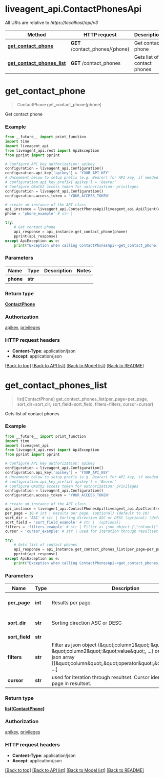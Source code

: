 # liveagent_api.ContactPhonesApi

All URIs are relative to *https://localhost/api/v3*

Method | HTTP request | Description
------------- | ------------- | -------------
[**get_contact_phone**](ContactPhonesApi.md#get_contact_phone) | **GET** /contact_phones/{phone} | Get contact phone
[**get_contact_phones_list**](ContactPhonesApi.md#get_contact_phones_list) | **GET** /contact_phones | Gets list of contact phones


# **get_contact_phone**
> ContactPhone get_contact_phone(phone)

Get contact phone

### Example
```python
from __future__ import print_function
import time
import liveagent_api
from liveagent_api.rest import ApiException
from pprint import pprint

# Configure API key authorization: apikey
configuration = liveagent_api.Configuration()
configuration.api_key['apikey'] = 'YOUR_API_KEY'
# Uncomment below to setup prefix (e.g. Bearer) for API key, if needed
# configuration.api_key_prefix['apikey'] = 'Bearer'
# Configure OAuth2 access token for authorization: privileges
configuration = liveagent_api.Configuration()
configuration.access_token = 'YOUR_ACCESS_TOKEN'

# create an instance of the API class
api_instance = liveagent_api.ContactPhonesApi(liveagent_api.ApiClient(configuration))
phone = 'phone_example' # str | 

try:
    # Get contact phone
    api_response = api_instance.get_contact_phone(phone)
    pprint(api_response)
except ApiException as e:
    print("Exception when calling ContactPhonesApi->get_contact_phone: %s\n" % e)
```

### Parameters

Name | Type | Description  | Notes
------------- | ------------- | ------------- | -------------
 **phone** | **str**|  | 

### Return type

[**ContactPhone**](ContactPhone.md)

### Authorization

[apikey](../README.md#apikey), [privileges](../README.md#privileges)

### HTTP request headers

 - **Content-Type**: application/json
 - **Accept**: application/json

[[Back to top]](#) [[Back to API list]](../README.md#documentation-for-api-endpoints) [[Back to Model list]](../README.md#documentation-for-models) [[Back to README]](../README.md)

# **get_contact_phones_list**
> list[ContactPhone] get_contact_phones_list(per_page=per_page, sort_dir=sort_dir, sort_field=sort_field, filters=filters, cursor=cursor)

Gets list of contact phones

### Example
```python
from __future__ import print_function
import time
import liveagent_api
from liveagent_api.rest import ApiException
from pprint import pprint

# Configure API key authorization: apikey
configuration = liveagent_api.Configuration()
configuration.api_key['apikey'] = 'YOUR_API_KEY'
# Uncomment below to setup prefix (e.g. Bearer) for API key, if needed
# configuration.api_key_prefix['apikey'] = 'Bearer'
# Configure OAuth2 access token for authorization: privileges
configuration = liveagent_api.Configuration()
configuration.access_token = 'YOUR_ACCESS_TOKEN'

# create an instance of the API class
api_instance = liveagent_api.ContactPhonesApi(liveagent_api.ApiClient(configuration))
per_page = 10 # int | Results per page. (optional) (default to 10)
sort_dir = 'ASC' # str | Sorting direction ASC or DESC (optional) (default to ASC)
sort_field = 'sort_field_example' # str |  (optional)
filters = 'filters_example' # str | Filter as json object {\"column1\":\"value\", \"column2\":\"value\", ...} or list of filters as json array [[\"column\",\"operator\",\"value\"], ...] (optional)
cursor = 'cursor_example' # str | used for iteration through resultset. Cursor identifies specific page in resultset. (optional)

try:
    # Gets list of contact phones
    api_response = api_instance.get_contact_phones_list(per_page=per_page, sort_dir=sort_dir, sort_field=sort_field, filters=filters, cursor=cursor)
    pprint(api_response)
except ApiException as e:
    print("Exception when calling ContactPhonesApi->get_contact_phones_list: %s\n" % e)
```

### Parameters

Name | Type | Description  | Notes
------------- | ------------- | ------------- | -------------
 **per_page** | **int**| Results per page. | [optional] [default to 10]
 **sort_dir** | **str**| Sorting direction ASC or DESC | [optional] [default to ASC]
 **sort_field** | **str**|  | [optional] 
 **filters** | **str**| Filter as json object {\&quot;column1\&quot;:\&quot;value\&quot;, \&quot;column2\&quot;:\&quot;value\&quot;, ...} or list of filters as json array [[\&quot;column\&quot;,\&quot;operator\&quot;,\&quot;value\&quot;], ...] | [optional] 
 **cursor** | **str**| used for iteration through resultset. Cursor identifies specific page in resultset. | [optional] 

### Return type

[**list[ContactPhone]**](ContactPhone.md)

### Authorization

[apikey](../README.md#apikey), [privileges](../README.md#privileges)

### HTTP request headers

 - **Content-Type**: application/json
 - **Accept**: application/json

[[Back to top]](#) [[Back to API list]](../README.md#documentation-for-api-endpoints) [[Back to Model list]](../README.md#documentation-for-models) [[Back to README]](../README.md)

